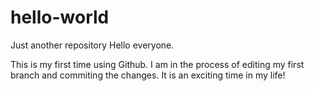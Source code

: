 # hello-world
Just another repository
Hello everyone.

This is my first time using Github. I am in the process of editing my first branch and commiting the changes. It is an exciting time in my life!
